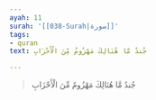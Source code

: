```yaml
---
ayah: 11
surah: '[[038-Surah|سورة]]'
tags:
- quran
text: جُندٌ مَّا هُنَالِكَ مَهْزُومٌ مِّنَ الْأَحْزَابِ

---
```

> جُندٌ مَّا هُنَالِكَ مَهْزُومٌ مِّنَ الْأَحْزَابِ
